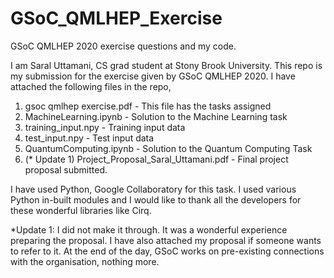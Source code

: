 # GSoC_QMLHEP_Exercise
GSoC QMLHEP 2020 exercise questions and my code.


I am Saral Uttamani, CS grad student at Stony Brook University. This repo is my submission for the exercise given by GSoC QMLHEP 2020. I have attached the following files in the repo,
1) gsoc qmlhep exercise.pdf - This file has the tasks assigned
2) MachineLearning.ipynb - Solution to the Machine Learning task
3) training_input.npy - Training input data
4) test_input.npy - Test input data
5) QuantumComputing.ipynb - Solution to the Quantum Computing Task
6) (* Update 1) Project_Proposal_Saral_Uttamani.pdf - Final project proposal submitted. 


I have used Python, Google Collaboratory for this task. I used various Python in-built modules and I would like to thank all the developers for these wonderful libraries like Cirq. 


*Update 1:
I did not make it through. It was a wonderful experience preparing the proposal. I have also attached my proposal if someone wants to refer to it. At the end of the day, GSoC works on pre-existing connections with the organisation, nothing more.

